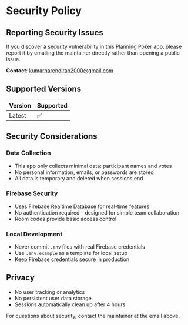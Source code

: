 # Security Policy

## Reporting Security Issues

If you discover a security vulnerability in this Planning Poker app, please report it by emailing the maintainer directly rather than opening a public issue.

**Contact**: kumarnarendiran2000@gmail.com

## Supported Versions

| Version | Supported          |
| ------- | ------------------ |
| Latest  | :white_check_mark: |

## Security Considerations

### Data Collection
- This app only collects minimal data: participant names and votes
- No personal information, emails, or passwords are stored
- All data is temporary and deleted when sessions end

### Firebase Security
- Uses Firebase Realtime Database for real-time features
- No authentication required - designed for simple team collaboration
- Room codes provide basic access control

### Local Development
- Never commit `.env` files with real Firebase credentials
- Use `.env.example` as a template for local setup
- Keep Firebase credentials secure in production

## Privacy
- No user tracking or analytics
- No persistent user data storage
- Sessions automatically clean up after 4 hours

For questions about security, contact the maintainer at the email above.